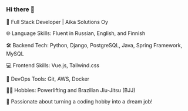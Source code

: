 ### Hi there 👋

🚀 Full Stack Developer | Aika Solutions Oy

🌐 Language Skills: Fluent in Russian, English, and Finnish

🛠️ Backend Tech: Python, Django, PostgreSQL, Java, Spring Framework, MySQL

💻 Frontend Skills: Vue.js, Tailwind.css

🤖 DevOps Tools: Git, AWS, Docker

🏋️‍♂️ Hobbies: Powerlifting and Brazilian Jiu-Jitsu (BJJ)

🌟 Passionate about turning a coding hobby into a dream job!
